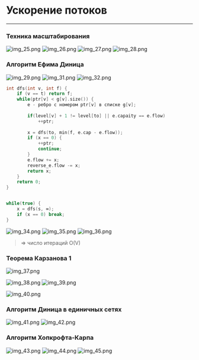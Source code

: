 # Ускорение потоков
***
### Техника масштабирования
![img_25.png](img_25.png)
![img_26.png](img_26.png)
![img_27.png](img_27.png)
![img_28.png](img_28.png)

### Алгоритм Ефима Диница 
![img_29.png](img_29.png)
![img_31.png](img_31.png)
![img_32.png](img_32.png)
```c++
int dfs(int v, int f) {
    if (v == t) return f;
    while(ptr[v] < g[v].size()) {
        e - ребро с номером ptr[v] в списке g[v];
        
        if(level[v] + 1 != level[to] || e.capaity == e.flow)
            ++ptr;
        
        x = dfs(to, min(f, e.cap - e.flow));
        if (x == 0) {
            ++ptr; 
            continue;
        }
        e.flow += x;
        reverse_e.flow -= x; 
        return x;
    }
    return 0;
}


while(true) {
    x = dfs(s, ∞);
    if (x == 0) break;
}
```

![img_34.png](img_34.png)
![img_35.png](img_35.png)
![img_36.png](img_36.png)
> ⇒ число итераций O(V)


### Теорема Карзанова 1
![img_37.png](img_37.png)

![img_38.png](img_38.png)
![img_39.png](img_39.png)

![img_40.png](img_40.png)

### Алгоритм Диница в единичных сетях
![img_41.png](img_41.png)
![img_42.png](img_42.png)

### Алгоритм Хопкрофта-Карпа
![img_43.png](img_43.png)
![img_44.png](img_44.png)
![img_45.png](img_45.png)
